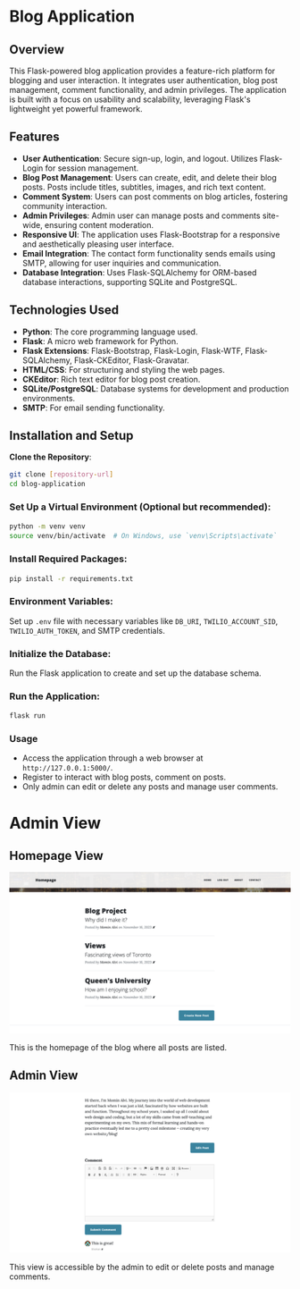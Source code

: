 # Blog Application

## Overview
This Flask-powered blog application provides a feature-rich platform for blogging and user interaction. It integrates user authentication, blog post management, comment functionality, and admin privileges. The application is built with a focus on usability and scalability, leveraging Flask's lightweight yet powerful framework.

## Features
- **User Authentication**: Secure sign-up, login, and logout. Utilizes Flask-Login for session management.
- **Blog Post Management**: Users can create, edit, and delete their blog posts. Posts include titles, subtitles, images, and rich text content.
- **Comment System**: Users can post comments on blog articles, fostering community interaction.
- **Admin Privileges**: Admin user can manage posts and comments site-wide, ensuring content moderation.
- **Responsive UI**: The application uses Flask-Bootstrap for a responsive and aesthetically pleasing user interface.
- **Email Integration**: The contact form functionality sends emails using SMTP, allowing for user inquiries and communication.
- **Database Integration**: Uses Flask-SQLAlchemy for ORM-based database interactions, supporting SQLite and PostgreSQL.

## Technologies Used
- **Python**: The core programming language used.
- **Flask**: A micro web framework for Python.
- **Flask Extensions**: Flask-Bootstrap, Flask-Login, Flask-WTF, Flask-SQLAlchemy, Flask-CKEditor, Flask-Gravatar.
- **HTML/CSS**: For structuring and styling the web pages.
- **CKEditor**: Rich text editor for blog post creation.
- **SQLite/PostgreSQL**: Database systems for development and production environments.
- **SMTP**: For email sending functionality.

## Installation and Setup
 **Clone the Repository**:
   ```bash
   git clone [repository-url]
   cd blog-application
   ```

### Set Up a Virtual Environment (Optional but recommended):
```bash
python -m venv venv
source venv/bin/activate  # On Windows, use `venv\Scripts\activate`
```

### Install Required Packages:
```bash
pip install -r requirements.txt
```

### Environment Variables:
Set up `.env` file with necessary variables like `DB_URI`, `TWILIO_ACCOUNT_SID`, `TWILIO_AUTH_TOKEN`, and SMTP credentials.

### Initialize the Database:
Run the Flask application to create and set up the database schema.

### Run the Application:
```bash
flask run
```

### Usage
- Access the application through a web browser at `http://127.0.0.1:5000/`.
- Register to interact with blog posts, comment on posts.
- Only admin can edit or delete any posts and manage user comments.

# Admin View
## Homepage View

![Homepage View](admin-view-1.png)

This is the homepage of the blog where all posts are listed.

## Admin View

![Admin View](admin-view-2.png)

This view is accessible by the admin to edit or delete posts and manage comments.



